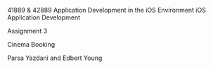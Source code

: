 41889 & 42889 Application Development in the iOS Environment iOS Application Development

Assignment 3

Cinema Booking 

Parsa Yazdani and Edbert Young
